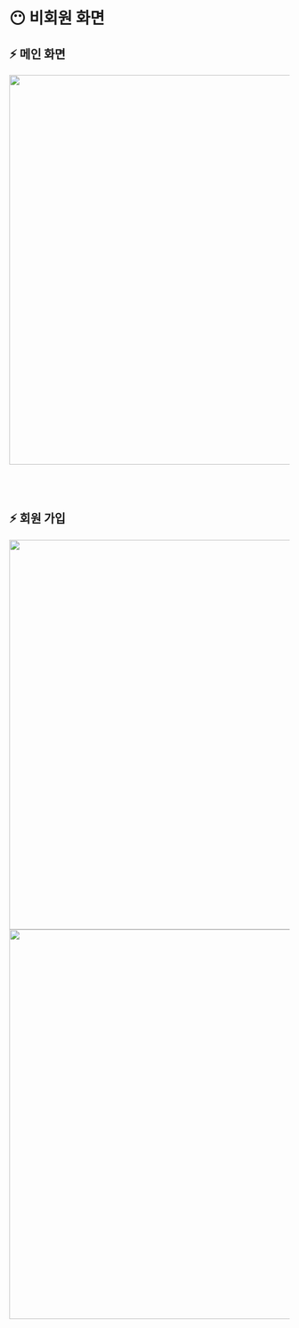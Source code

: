 # 😶 비회원 화면


## ⚡ 메인 화면
<img src="https://user-images.githubusercontent.com/88870452/179361249-785e41c3-bc83-4c2a-bcb7-1eefffb0b991.gif" width="700px"></img>
<br>
<br>
<br>
<br>

## ⚡ 회원 가입
<img src="https://user-images.githubusercontent.com/88870452/179361254-930817f9-3cd7-48ca-a3ea-c2083fa53242.gif" width="700px"></img>
<img src="https://user-images.githubusercontent.com/88870452/179361255-578d3596-918e-4773-8d68-bfa1baec4eb9.gif" width="700px"></img>
<br>
<br>
<br>
<br>

